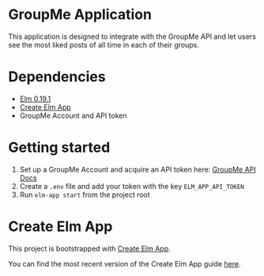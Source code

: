 # GroupMe Application

This application is designed to integrate with the GroupMe API and let users see
the most liked posts of all time in each of their groups.


# Dependencies

* [Elm 0.19.1](https://elm-lang.org/)
* [Create Elm App](https://github.com/halfzebra/create-elm-app)
* GroupMe Account and API token

# Getting started

1. Set up a GroupMe Account and acquire an API token here: [GroupMe API Docs](https://dev.groupme.com/)
1. Create a `.env` file and add your token with the key `ELM_APP_API_TOKEN`
1. Run `elm-app start` from the project root


# Create Elm App

This project is bootstrapped with [Create Elm App](https://github.com/halfzebra/create-elm-app).

You can find the most recent version of the Create Elm App guide [here](https://github.com/halfzebra/create-elm-app/blob/master/template/README.md).
